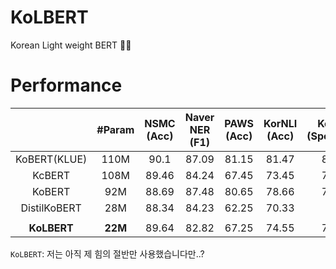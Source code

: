 # KoLBERT
Korean Light weight BERT 🍔❌

# Performance
|| #Param | NSMC<br>(Acc) | Naver NER<br>(F1) | PAWS<br>(Acc) | KorNLI<br>(Acc) | KorSTS<br>(Spearman) | Question Pair<br>(Acc) |
|:----:|:----:|:----:|:----:|:----:|:----:|:----:|:----:|
|KoBERT(KLUE)| 110M | 90.1 | 87.09 | 81.15 | 81.47 | 82.42 | 94.45 |
|KcBERT| 108M | 89.46 | 84.24 | 67.45 | 73.45 | 76.51 | 93.66 |
|KoBERT| 92M | 88.69 | 87.48 | 80.65 | 78.66 | 79.97 | 93.93 |
|DistilKoBERT| 28M | 88.34 | 84.23 | 62.25 | 70.33 | 72.5 | 92.87 |
|  |  |  |  |  |  |  |  |
|**KoLBERT**| **22M** | 89.64 | 82.82 | 67.25 | 74.55 | 74.56 | 93.53 |

`KoLBERT`: 저는 아직 제 힘의 절반만 사용했습니다만..?
